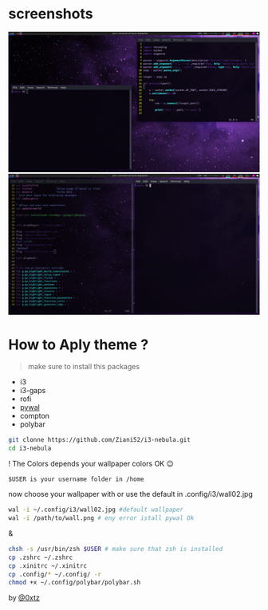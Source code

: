 # screenshots

![screenshot](screenshot0.png)
![screenshot](screenshot1.png)

# How to Aply theme ?

> make sure to install this packages
* i3 
* i3-gaps
* rofi
* [pywal](https://github.com/dylanaraps/pywal/wiki/Installation)
* compton
* polybar
```bash
git clonne https://github.com/Ziani52/i3-nebula.git
cd i3-nebula
```
! The Colors depends your wallpaper colors OK :wink:
```
$USER is your username folder in /home 
```
now choose your wallpaper with or use the default in .config/i3/wall02.jpg
```bash
wal -i ~/.config/i3/wall02.jpg #default wallpaper
wal -i /path/to/wall.png # eny error istall pywal Ok
```
& 
```bash
chsh -s /usr/bin/zsh $USER # make sure that zsh is installed
cp .zshrc ~/.zshrc 
cp .xinitrc ~/.xinitrc 
cp .config/* ~/.config/ -r 
chmod +x ~/.config/polybar/polybar.sh
```
by [@0xtz](https://twitter.com/0xtz_52)
